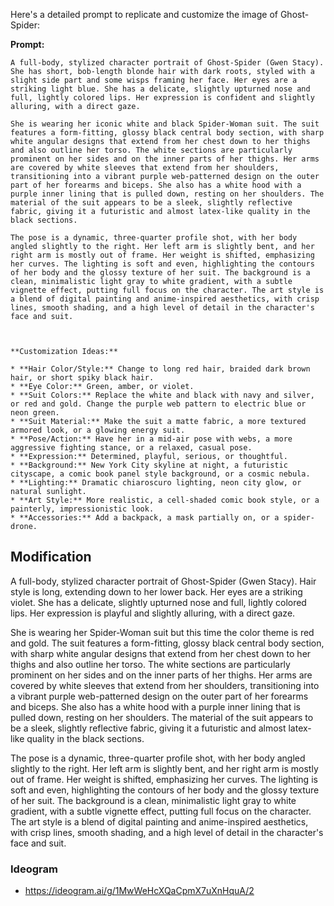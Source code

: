 Here's a detailed prompt to replicate and customize the image of Ghost-Spider:

**Prompt:**

```
A full-body, stylized character portrait of Ghost-Spider (Gwen Stacy). She has short, bob-length blonde hair with dark roots, styled with a slight side part and some wisps framing her face. Her eyes are a striking light blue. She has a delicate, slightly upturned nose and full, lightly colored lips. Her expression is confident and slightly alluring, with a direct gaze.

She is wearing her iconic white and black Spider-Woman suit. The suit features a form-fitting, glossy black central body section, with sharp white angular designs that extend from her chest down to her thighs and also outline her torso. The white sections are particularly prominent on her sides and on the inner parts of her thighs. Her arms are covered by white sleeves that extend from her shoulders, transitioning into a vibrant purple web-patterned design on the outer part of her forearms and biceps. She also has a white hood with a purple inner lining that is pulled down, resting on her shoulders. The material of the suit appears to be a sleek, slightly reflective fabric, giving it a futuristic and almost latex-like quality in the black sections.

The pose is a dynamic, three-quarter profile shot, with her body angled slightly to the right. Her left arm is slightly bent, and her right arm is mostly out of frame. Her weight is shifted, emphasizing her curves. The lighting is soft and even, highlighting the contours of her body and the glossy texture of her suit. The background is a clean, minimalistic light gray to white gradient, with a subtle vignette effect, putting full focus on the character. The art style is a blend of digital painting and anime-inspired aesthetics, with crisp lines, smooth shading, and a high level of detail in the character's face and suit.



**Customization Ideas:**

* **Hair Color/Style:** Change to long red hair, braided dark brown hair, or short spiky black hair.
* **Eye Color:** Green, amber, or violet.
* **Suit Colors:** Replace the white and black with navy and silver, or red and gold. Change the purple web pattern to electric blue or neon green.
* **Suit Material:** Make the suit a matte fabric, a more textured armored look, or a glowing energy suit.
* **Pose/Action:** Have her in a mid-air pose with webs, a more aggressive fighting stance, or a relaxed, casual pose.
* **Expression:** Determined, playful, serious, or thoughtful.
* **Background:** New York City skyline at night, a futuristic cityscape, a comic book panel style background, or a cosmic nebula.
* **Lighting:** Dramatic chiaroscuro lighting, neon city glow, or natural sunlight.
* **Art Style:** More realistic, a cell-shaded comic book style, or a painterly, impressionistic look.
* **Accessories:** Add a backpack, a mask partially on, or a spider-drone.
```

## Modification

A full-body, stylized character portrait of Ghost-Spider (Gwen Stacy). Hair style is long, extending down to her lower back. Her eyes are a striking violet. She has a delicate, slightly upturned nose and full, lightly colored lips. Her expression is playful and slightly alluring, with a direct gaze.

She is wearing her Spider-Woman suit but this time the color theme is red and gold. The suit features a form-fitting, glossy black central body section, with sharp white angular designs that extend from her chest down to her thighs and also outline her torso. The white sections are particularly prominent on her sides and on the inner parts of her thighs. Her arms are covered by white sleeves that extend from her shoulders, transitioning into a vibrant purple web-patterned design on the outer part of her forearms and biceps. She also has a white hood with a purple inner lining that is pulled down, resting on her shoulders. The material of the suit appears to be a sleek, slightly reflective fabric, giving it a futuristic and almost latex-like quality in the black sections.

The pose is a dynamic, three-quarter profile shot, with her body angled slightly to the right. Her left arm is slightly bent, and her right arm is mostly out of frame. Her weight is shifted, emphasizing her curves. The lighting is soft and even, highlighting the contours of her body and the glossy texture of her suit. The background is a clean, minimalistic light gray to white gradient, with a subtle vignette effect, putting full focus on the character. The art style is a blend of digital painting and anime-inspired aesthetics, with crisp lines, smooth shading, and a high level of detail in the character's face and suit.

### Ideogram

- https://ideogram.ai/g/1MwWeHcXQaCpmX7uXnHquA/2
